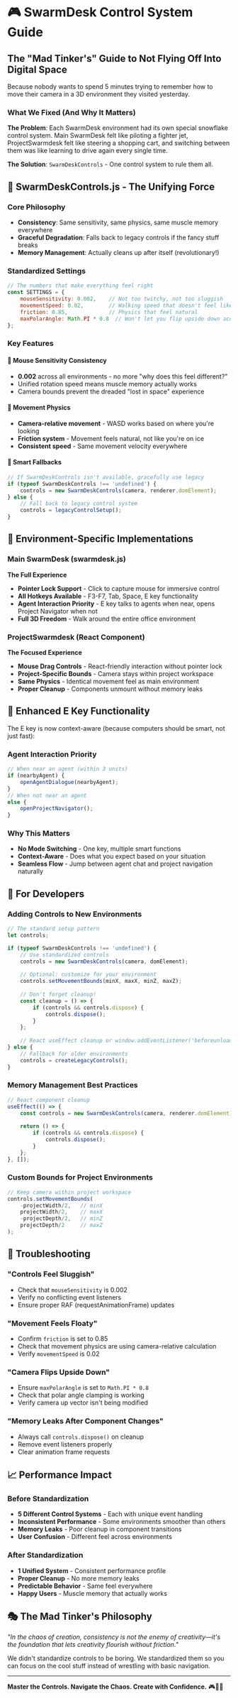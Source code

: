 # 🎮 SwarmDesk Control System Guide

## The "Mad Tinker's" Guide to Not Flying Off Into Digital Space

Because nobody wants to spend 5 minutes trying to remember how to move their camera in a 3D environment they visited yesterday.

### What We Fixed (And Why It Matters)

**The Problem**: Each SwarmDesk environment had its own special snowflake control system. Main SwarmDesk felt like piloting a fighter jet, ProjectSwarmdesk felt like steering a shopping cart, and switching between them was like learning to drive again every single time.

**The Solution**: `SwarmDeskControls` - One control system to rule them all.

## 🔧 SwarmDeskControls.js - The Unifying Force

### Core Philosophy
- **Consistency**: Same sensitivity, same physics, same muscle memory everywhere
- **Graceful Degradation**: Falls back to legacy controls if the fancy stuff breaks
- **Memory Management**: Actually cleans up after itself (revolutionary!)

### Standardized Settings
```javascript
// The numbers that make everything feel right
const SETTINGS = {
    mouseSensitivity: 0.002,    // Not too twitchy, not too sluggish
    movementSpeed: 0.02,        // Walking speed that doesn't feel like floating
    friction: 0.85,             // Physics that feel natural
    maxPolarAngle: Math.PI * 0.8  // Won't let you flip upside down accidentally
};
```

### Key Features

#### 🎯 Mouse Sensitivity Consistency
- **0.002** across all environments - no more "why does this feel different?"
- Unified rotation speed means muscle memory actually works
- Camera bounds prevent the dreaded "lost in space" experience

#### 🚀 Movement Physics
- **Camera-relative movement** - WASD works based on where you're looking
- **Friction system** - Movement feels natural, not like you're on ice
- **Consistent speed** - Same movement velocity everywhere

#### 🔄 Smart Fallbacks
```javascript
// If SwarmDeskControls isn't available, gracefully use legacy
if (typeof SwarmDeskControls !== 'undefined') {
    controls = new SwarmDeskControls(camera, renderer.domElement);
} else {
    // Fall back to legacy control system
    controls = legacyControlSetup();
}
```

## 🎪 Environment-Specific Implementations

### Main SwarmDesk (swarmdesk.js)
**The Full Experience**

- **Pointer Lock Support** - Click to capture mouse for immersive control
- **All Hotkeys Available** - F3-F7, Tab, Space, E key functionality
- **Agent Interaction Priority** - E key talks to agents when near, opens Project Navigator when not
- **Full 3D Freedom** - Walk around the entire office environment

### ProjectSwarmdesk (React Component)
**The Focused Experience**

- **Mouse Drag Controls** - React-friendly interaction without pointer lock
- **Project-Specific Bounds** - Camera stays within project workspace
- **Same Physics** - Identical movement feel as main environment
- **Proper Cleanup** - Components unmount without memory leaks

## 🚀 Enhanced E Key Functionality

The E key is now context-aware (because computers should be smart, not just fast):

### Agent Interaction Priority
```javascript
// When near an agent (within 3 units)
if (nearbyAgent) {
    openAgentDialogue(nearbyAgent);
}
// When not near an agent
else {
    openProjectNavigator();
}
```

### Why This Matters
- **No Mode Switching** - One key, multiple smart functions
- **Context-Aware** - Does what you expect based on your situation
- **Seamless Flow** - Jump between agent chat and project navigation naturally

## 🔧 For Developers

### Adding Controls to New Environments

```javascript
// The standard setup pattern
let controls;

if (typeof SwarmDeskControls !== 'undefined') {
    // Use standardized controls
    controls = new SwarmDeskControls(camera, domElement);
    
    // Optional: customize for your environment
    controls.setMovementBounds(minX, maxX, minZ, maxZ);
    
    // Don't forget cleanup!
    const cleanup = () => {
        if (controls && controls.dispose) {
            controls.dispose();
        }
    };
    
    // React useEffect cleanup or window.addEventListener('beforeunload', cleanup)
} else {
    // Fallback for older environments
    controls = createLegacyControls();
}
```

### Memory Management Best Practices

```javascript
// React component cleanup
useEffect(() => {
    const controls = new SwarmDeskControls(camera, renderer.domElement);
    
    return () => {
        if (controls && controls.dispose) {
            controls.dispose();
        }
    };
}, []);
```

### Custom Bounds for Project Environments

```javascript
// Keep camera within project workspace
controls.setMovementBounds(
    -projectWidth/2,   // minX
    projectWidth/2,    // maxX  
    -projectDepth/2,   // minZ
    projectDepth/2     // maxZ
);
```

## 🎯 Troubleshooting

### "Controls Feel Sluggish"
- Check that `mouseSensitivity` is 0.002
- Verify no conflicting event listeners
- Ensure proper RAF (requestAnimationFrame) updates

### "Movement Feels Floaty"
- Confirm `friction` is set to 0.85
- Check that movement physics are using camera-relative calculation
- Verify `movementSpeed` is 0.02

### "Camera Flips Upside Down"
- Ensure `maxPolarAngle` is set to `Math.PI * 0.8`
- Check that polar angle clamping is working
- Verify camera up vector isn't being modified

### "Memory Leaks After Component Changes"
- Always call `controls.dispose()` on cleanup
- Remove event listeners properly
- Clear animation frame requests

## 📈 Performance Impact

### Before Standardization
- **5 Different Control Systems** - Each with unique event handling
- **Inconsistent Performance** - Some environments smoother than others
- **Memory Leaks** - Poor cleanup in component transitions
- **User Confusion** - Different feel across environments

### After Standardization  
- **1 Unified System** - Consistent performance profile
- **Proper Cleanup** - No more memory leaks
- **Predictable Behavior** - Same feel everywhere
- **Happy Users** - Muscle memory that actually works

## 🎭 The Mad Tinker's Philosophy

*"In the chaos of creation, consistency is not the enemy of creativity—it's the foundation that lets creativity flourish without friction."*

We didn't standardize controls to be boring. We standardized them so you can focus on the cool stuff instead of wrestling with basic navigation.

---

**Master the Controls. Navigate the Chaos. Create with Confidence.** 🎮🚀🎪